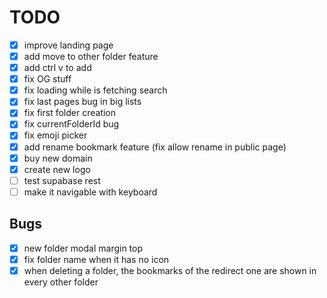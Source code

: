 # TODO

- [x] improve landing page
- [x] add move to other folder feature
- [x] add ctrl v to add
- [x] fix OG stuff
- [x] fix loading while is fetching search
- [x] fix last pages bug in big lists
- [x] fix first folder creation
- [x] fix currentFolderId bug
- [x] fix emoji picker
- [x] add rename bookmark feature (fix allow rename in public page)
- [x] buy new domain
- [x] create new logo
- [ ] test supabase rest
- [ ] make it navigable with keyboard

## Bugs

- [x] new folder modal margin top
- [x] fix folder name when it has no icon
- [x] when deleting a folder, the bookmarks of the redirect one are shown in every other folder
